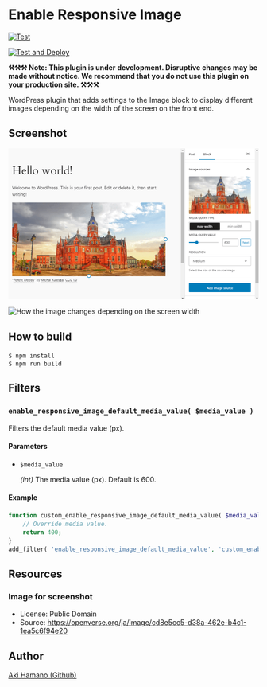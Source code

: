 # Enable Responsive Image

[![Test](https://github.com/t-hamano/enable-responsive-image/actions/workflows/run-test.yml/badge.svg)](https://github.com/t-hamano/enable-responsive-image/actions/workflows/run-test.yml)

[![Test and Deploy](https://github.com/t-hamano/enable-responsive-image/actions/workflows/run-test-and-deploy.yml/badge.svg)](https://github.com/t-hamano/enable-responsive-image/actions/workflows/run-test-and-deploy.yml)

**⚒️⚒️⚒️ Note: This plugin is under development. Disruptive changes may be made without notice. We recommend that you do not use this plugin on your production site. ⚒️⚒️⚒️**

WordPress plugin that adds settings to the Image block to display different images depending on the width of the screen on the front end.

## Screenshot

![Settings added to the block sidebar of the image block](https://raw.githubusercontent.com/t-hamano/enable-responsive-image/main/.wordpress-org/screenshot-1.png)

![How the image changes depending on the screen width](https://raw.githubusercontent.com/t-hamano/enable-responsive-image/main/.wordpress-org/screenshot-2.gif)

## How to build

```
$ npm install
$ npm run build
```

## Filters

### `enable_responsive_image_default_media_value( $media_value )`

Filters the default media value (px).

#### Parameters

- `$media_value`

  *(int)* The media value (px). Default is 600.

#### Example

```php
function custom_enable_responsive_image_default_media_value( $media_value ) {
	// Override media value.
	return 400;
}
add_filter( 'enable_responsive_image_default_media_value', 'custom_enable_responsive_image_default_media_value' );
```

## Resources

### Image for screenshot

* License: Public Domain
* Source: https://openverse.org/ja/image/cd8e5cc5-d38a-462e-b4c1-1ea5c6f94e20

## Author

[Aki Hamano (Github)](https://github.com/t-hamano)

